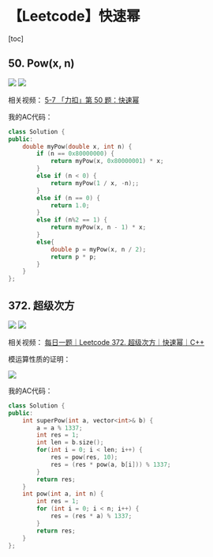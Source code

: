 # 【Leetcode】快速幂



[toc]



## 50. Pow(x, n)

![](D:\Notes\Leetcode\Leetcode.assets\50-1.png)
![](D:\Notes\Leetcode\Leetcode.assets\50-2.png)

相关视频：
[5-7 「力扣」第 50 题：快速幂](https://www.bilibili.com/video/BV1HU4y1o7cN)

我的AC代码：

```c++
class Solution {
public:
	double myPow(double x, int n) {
		if (n == 0x80000000) {
			return myPow(x, 0x80000001) * x;
		}
		else if (n < 0) {
			return myPow(1 / x, -n);;
		}
		else if (n == 0) {
			return 1.0;
		}
		else if (n%2 == 1) {
			return myPow(x, n - 1) * x;
		}
		else{
			double p = myPow(x, n / 2);
			return p * p;
		}
	}
};
```



## 372. 超级次方

![](D:\Notes\Leetcode\Leetcode.assets\372-1.png)
![](D:\Notes\Leetcode\Leetcode.assets\372-2.png)

相关视频：
[每日一题｜Leetcode 372. 超级次方｜快速幂｜C++](https://www.bilibili.com/video/BV1AF411z7QK)

模运算性质的证明：

![](D:\Notes\Leetcode\Leetcode.assets\372-3.PNG)

我的AC代码：

```c++
class Solution {
public:
	int superPow(int a, vector<int>& b) {
		a = a % 1337;
		int res = 1;
		int len = b.size();
		for(int i = 0; i < len; i++) {
			res = pow(res, 10);
			res = (res * pow(a, b[i])) % 1337;
		}
		return res;
	}
	int pow(int a, int n) {
		int res = 1;
		for (int i = 0; i < n; i++) {
			res = (res * a) % 1337;
		}
		return res;
	}
};
```

